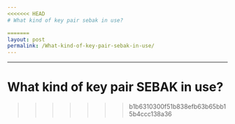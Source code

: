 ```yaml
---
<<<<<<< HEAD
# What kind of key pair sebak in use? 

=======
layout: post
permalink: /What-kind-of-key-pair-sebak-in-use/
---
```

---
# What kind of key pair SEBAK in use?
>>>>>>> b1b6310300f51b838efb63b65bb15b4ccc138a36
